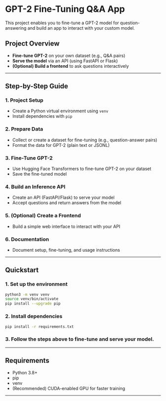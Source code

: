 # GPT-2 Fine-Tuning Q&A App

This project enables you to fine-tune a GPT-2 model for question-answering and build an app to interact with your custom model.

## Project Overview

- **Fine-tune GPT-2** on your own dataset (e.g., Q&A pairs)
- **Serve the model** via an API (using FastAPI or Flask)
- **(Optional) Build a frontend** to ask questions interactively

---

## Step-by-Step Guide

### 1. Project Setup

- Create a Python virtual environment using `venv`
- Install dependencies with `pip`

### 2. Prepare Data

- Collect or create a dataset for fine-tuning (e.g., question-answer pairs)
- Format the data for GPT-2 (plain text or JSONL)

### 3. Fine-Tune GPT-2

- Use Hugging Face Transformers to fine-tune GPT-2 on your dataset
- Save the fine-tuned model

### 4. Build an Inference API

- Create an API (FastAPI/Flask) to serve your model
- Accept questions and return answers from the model

### 5. (Optional) Create a Frontend

- Build a simple web interface to interact with your API

### 6. Documentation

- Document setup, fine-tuning, and usage instructions

---

## Quickstart

### 1. Set up the environment

```bash
python3 -m venv venv
source venv/bin/activate
pip install --upgrade pip
```

### 2. Install dependencies

```bash
pip install -r requirements.txt
```

### 3. Follow the steps above to fine-tune and serve your model.

---

## Requirements

- Python 3.8+
- pip
- venv
- (Recommended) CUDA-enabled GPU for faster training

---



